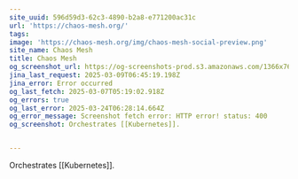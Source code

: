 ```yaml
---
site_uuid: 596d59d3-62c3-4890-b2a8-e771200ac31c
url: 'https://chaos-mesh.org/'
tags: 
image: 'https://chaos-mesh.org/img/chaos-mesh-social-preview.png'
site_name: Chaos Mesh
title: Chaos Mesh
og_screenshot_url: https://og-screenshots-prod.s3.amazonaws.com/1366x768/80/false/b5a42cf580f63eaaed77d43fcbdca6256881e8f8bceaff1ab695035603384632.jpeg
jina_last_request: 2025-03-09T06:45:19.198Z
jina_error: Error occurred
og_last_fetch: 2025-03-07T05:19:02.918Z
og_errors: true
og_last_error: 2025-03-24T06:28:14.664Z
og_error_message: Screenshot fetch error: HTTP error! status: 400
og_screenshot: Orchestrates [[Kubernetes]].


---
```

Orchestrates [[Kubernetes]].

